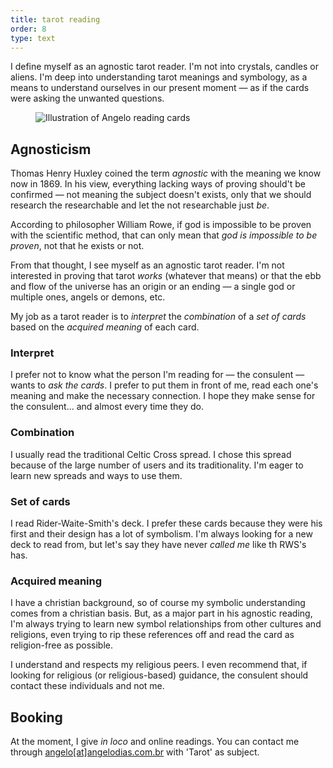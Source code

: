 ```yaml
---
title: tarot reading
order: 8
type: text
---
```


<!-- TODO lacking images -->

I define myself as an agnostic tarot reader. I'm not into crystals, candles or aliens. I'm deep into understanding tarot meanings and symbology, as a means to understand ourselves in our present moment — as if the cards were asking the unwanted questions.

<figure>

![Illustration of Angelo reading cards](/o-ledor.jpg)

</figure>

## Agnosticism

Thomas Henry Huxley coined the term *agnostic* with the meaning we know now in 1869. In his view, everything lacking ways of proving should't be confirmed — not meaning the subject doesn't exists, only that we should research the researchable and let the not researchable just *be*.

According to philosopher William Rowe, if god is impossible to be proven with the scientific method, that can only mean that *god is impossible to be proven*, not that he exists or not.

From that thought, I see myself as an agnostic tarot reader. I'm not interested in proving that tarot *works* (whatever that means) or that the ebb and flow of the universe has an origin or an ending — a single god or multiple ones, angels or demons, etc.

My job as a tarot reader is to *interpret* the *combination* of a *set of cards* based on the *acquired meaning* of each card.

### Interpret

I prefer not to know what the person I'm reading for — the consulent — wants to *ask the cards*. I prefer to put them in front of me, read each one's meaning and make the necessary connection. I hope they make sense for the consulent... and almost every time they do.

### Combination

I usually read the traditional Celtic Cross spread. I chose this spread because of the large number of users and its traditionality. I'm eager to learn new spreads and ways to use them.

### Set of cards

I read Rider-Waite-Smith's deck. I prefer these cards because they were his first and their design has a lot of symbolism. I'm always looking for a new deck to read from, but let's say they have never *called me* like th RWS's has.

### Acquired meaning

I have a christian background, so of course my symbolic understanding comes from a christian basis. But, as a major part in his agnostic reading, I'm always trying to learn new symbol relationships from other cultures and religions, even trying to rip these references off and read the card as religion-free as possible.

I understand and respects my religious peers. I even recommend that, if looking for religious (or religious-based) guidance, the consulent should contact these individuals and not me.

## Booking

At the moment, I give *in loco* and online readings. You can contact me through [angelo\[at\]angelodias.com.br](mailto:angelo@angelodias.com.br) with 'Tarot' as subject.